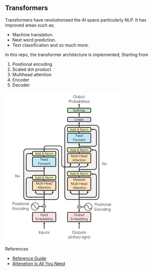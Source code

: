 ## **Transformers**

Transformers have revolutionised the AI space particularly NLP. It has improved areas such as;
- Machine translation.
- Next word prediction.
- Text classification and so much more.

In this repo, the transformer architecture is implemented;
Starting from 
1. Positional encoding
2. Scaled dot product
3. Multihead attention
4. Encoder
5. Decoder

![transformer](img/transformer1.png)

References

- [Reference Guide](https://machinelearningmastery.com/)
- [Attenetion Is All You Need](https://arxiv.org/abs/1706.03762)